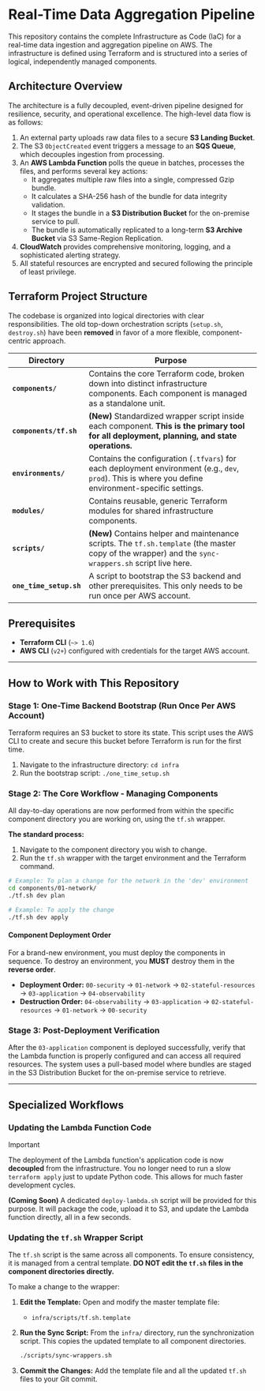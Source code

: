 # Real-Time Data Aggregation Pipeline

This repository contains the complete Infrastructure as Code (IaC) for a real-time data ingestion and aggregation pipeline on AWS. The infrastructure is defined using Terraform and is structured into a series of logical, independently managed components.

## Architecture Overview

The architecture is a fully decoupled, event-driven pipeline designed for resilience, security, and operational excellence. The high-level data flow is as follows:

1.  An external party uploads raw data files to a secure **S3 Landing Bucket**.
2.  The S3 `ObjectCreated` event triggers a message to an **SQS Queue**, which decouples ingestion from processing.
3.  An **AWS Lambda Function** polls the queue in batches, processes the files, and performs several key actions:
    *   It aggregates multiple raw files into a single, compressed Gzip bundle.
    *   It calculates a SHA-256 hash of the bundle for data integrity validation.
    *   It stages the bundle in a **S3 Distribution Bucket** for the on-premise service to pull.
    *   The bundle is automatically replicated to a long-term **S3 Archive Bucket** via S3 Same-Region Replication.
4.  **CloudWatch** provides comprehensive monitoring, logging, and a sophisticated alerting strategy.
5.  All stateful resources are encrypted and secured following the principle of least privilege.

## Terraform Project Structure

The codebase is organized into logical directories with clear responsibilities. The old top-down orchestration scripts (`setup.sh`, `destroy.sh`) have been **removed** in favor of a more flexible, component-centric approach.

| Directory               | Purpose                                                                                                                                               |
|-------------------------|-------------------------------------------------------------------------------------------------------------------------------------------------------|
| **`components/`**       | Contains the core Terraform code, broken down into distinct infrastructure components. Each component is managed as a standalone unit.                |
| **`components/tf.sh`**  | **(New)** Standardized wrapper script inside each component. **This is the primary tool for all deployment, planning, and state operations.**         |
| **`environments/`**     | Contains the configuration (`.tfvars`) for each deployment environment (e.g., `dev`, `prod`). This is where you define environment-specific settings. |
| **`modules/`**          | Contains reusable, generic Terraform modules for shared infrastructure components.                             |
| **`scripts/`**          | **(New)** Contains helper and maintenance scripts. The `tf.sh.template` (the master copy of the wrapper) and the `sync-wrappers.sh` script live here. |
| **`one_time_setup.sh`** | A script to bootstrap the S3 backend and other prerequisites. This only needs to be run once per AWS account.                                         |

## Prerequisites

*   **Terraform CLI** (`~> 1.6`)
*   **AWS CLI** (`v2+`) configured with credentials for the target AWS account.

---

## How to Work with This Repository

### Stage 1: One-Time Backend Bootstrap (Run Once Per AWS Account)

Terraform requires an S3 bucket to store its state. This script uses the AWS CLI to create and secure this bucket before Terraform is run for the first time.

1.  Navigate to the infrastructure directory: `cd infra`
2.  Run the bootstrap script: `./one_time_setup.sh`

### Stage 2: The Core Workflow - Managing Components

All day-to-day operations are now performed from within the specific component directory you are working on, using the `tf.sh` wrapper.

**The standard process:**
1.  Navigate to the component directory you wish to change.
2.  Run the `tf.sh` wrapper with the target environment and the Terraform command.

```sh
# Example: To plan a change for the network in the 'dev' environment
cd components/01-network/
./tf.sh dev plan

# Example: To apply the change
./tf.sh dev apply
```

#### Component Deployment Order

For a brand-new environment, you must deploy the components in sequence. To destroy an environment, you **MUST** destroy them in the **reverse order**.

*   **Deployment Order:** `00-security` -> `01-network` -> `02-stateful-resources` -> `03-application` -> `04-observability`
*   **Destruction Order:** `04-observability` -> `03-application` -> `02-stateful-resources` -> `01-network` -> `00-security`

### Stage 3: Post-Deployment Verification

After the `03-application` component is deployed successfully, verify that the Lambda function is properly configured and can access all required resources. The system uses a pull-based model where bundles are staged in the S3 Distribution Bucket for the on-premise service to retrieve.

---

## Specialized Workflows

### Updating the Lambda Function Code

> [!IMPORTANT]
> The deployment of the Lambda function's application code is now **decoupled** from the infrastructure. You no longer need to run a slow `terraform apply` just to update Python code. This allows for much faster development cycles.

**(Coming Soon)** A dedicated `deploy-lambda.sh` script will be provided for this purpose. It will package the code, upload it to S3, and update the Lambda function directly, all in a few seconds.

### Updating the `tf.sh` Wrapper Script

The `tf.sh` script is the same across all components. To ensure consistency, it is managed from a central template. **DO NOT edit the `tf.sh` files in the component directories directly.**

To make a change to the wrapper:

1.  **Edit the Template:** Open and modify the master template file:
    *   `infra/scripts/tf.sh.template`

2.  **Run the Sync Script:** From the `infra/` directory, run the synchronization script. This copies the updated template to all component directories.
    ```sh
    ./scripts/sync-wrappers.sh
    ```

3.  **Commit the Changes:** Add the template file and all the updated `tf.sh` files to your Git commit.
````
